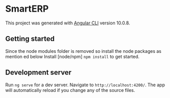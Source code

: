 # SmartERP

This project was generated with [Angular CLI](https://github.com/angular/angular-cli) version 10.0.8.

## Getting started
Since the node modules folder is removed so install the node packages as mention ed below
Install [node/npm]
`npm install` to get started.

## Development server

Run `ng serve` for a dev server. Navigate to `http://localhost:4200/`. The app will automatically reload if you change any of the source files.
